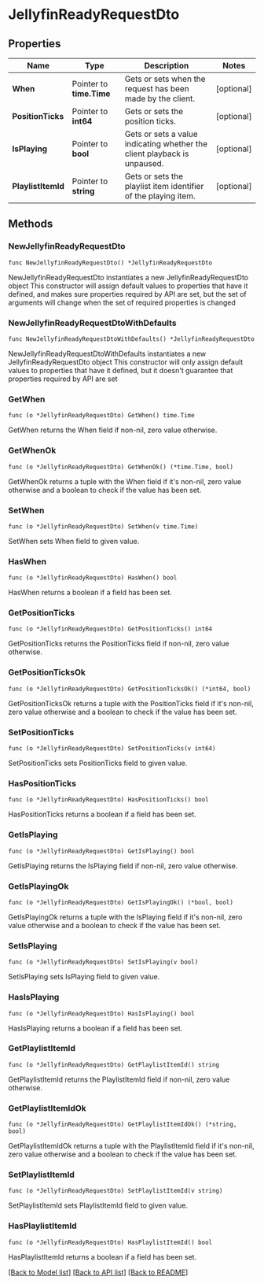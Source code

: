 # JellyfinReadyRequestDto

## Properties

Name | Type | Description | Notes
------------ | ------------- | ------------- | -------------
**When** | Pointer to **time.Time** | Gets or sets when the request has been made by the client. | [optional] 
**PositionTicks** | Pointer to **int64** | Gets or sets the position ticks. | [optional] 
**IsPlaying** | Pointer to **bool** | Gets or sets a value indicating whether the client playback is unpaused. | [optional] 
**PlaylistItemId** | Pointer to **string** | Gets or sets the playlist item identifier of the playing item. | [optional] 

## Methods

### NewJellyfinReadyRequestDto

`func NewJellyfinReadyRequestDto() *JellyfinReadyRequestDto`

NewJellyfinReadyRequestDto instantiates a new JellyfinReadyRequestDto object
This constructor will assign default values to properties that have it defined,
and makes sure properties required by API are set, but the set of arguments
will change when the set of required properties is changed

### NewJellyfinReadyRequestDtoWithDefaults

`func NewJellyfinReadyRequestDtoWithDefaults() *JellyfinReadyRequestDto`

NewJellyfinReadyRequestDtoWithDefaults instantiates a new JellyfinReadyRequestDto object
This constructor will only assign default values to properties that have it defined,
but it doesn't guarantee that properties required by API are set

### GetWhen

`func (o *JellyfinReadyRequestDto) GetWhen() time.Time`

GetWhen returns the When field if non-nil, zero value otherwise.

### GetWhenOk

`func (o *JellyfinReadyRequestDto) GetWhenOk() (*time.Time, bool)`

GetWhenOk returns a tuple with the When field if it's non-nil, zero value otherwise
and a boolean to check if the value has been set.

### SetWhen

`func (o *JellyfinReadyRequestDto) SetWhen(v time.Time)`

SetWhen sets When field to given value.

### HasWhen

`func (o *JellyfinReadyRequestDto) HasWhen() bool`

HasWhen returns a boolean if a field has been set.

### GetPositionTicks

`func (o *JellyfinReadyRequestDto) GetPositionTicks() int64`

GetPositionTicks returns the PositionTicks field if non-nil, zero value otherwise.

### GetPositionTicksOk

`func (o *JellyfinReadyRequestDto) GetPositionTicksOk() (*int64, bool)`

GetPositionTicksOk returns a tuple with the PositionTicks field if it's non-nil, zero value otherwise
and a boolean to check if the value has been set.

### SetPositionTicks

`func (o *JellyfinReadyRequestDto) SetPositionTicks(v int64)`

SetPositionTicks sets PositionTicks field to given value.

### HasPositionTicks

`func (o *JellyfinReadyRequestDto) HasPositionTicks() bool`

HasPositionTicks returns a boolean if a field has been set.

### GetIsPlaying

`func (o *JellyfinReadyRequestDto) GetIsPlaying() bool`

GetIsPlaying returns the IsPlaying field if non-nil, zero value otherwise.

### GetIsPlayingOk

`func (o *JellyfinReadyRequestDto) GetIsPlayingOk() (*bool, bool)`

GetIsPlayingOk returns a tuple with the IsPlaying field if it's non-nil, zero value otherwise
and a boolean to check if the value has been set.

### SetIsPlaying

`func (o *JellyfinReadyRequestDto) SetIsPlaying(v bool)`

SetIsPlaying sets IsPlaying field to given value.

### HasIsPlaying

`func (o *JellyfinReadyRequestDto) HasIsPlaying() bool`

HasIsPlaying returns a boolean if a field has been set.

### GetPlaylistItemId

`func (o *JellyfinReadyRequestDto) GetPlaylistItemId() string`

GetPlaylistItemId returns the PlaylistItemId field if non-nil, zero value otherwise.

### GetPlaylistItemIdOk

`func (o *JellyfinReadyRequestDto) GetPlaylistItemIdOk() (*string, bool)`

GetPlaylistItemIdOk returns a tuple with the PlaylistItemId field if it's non-nil, zero value otherwise
and a boolean to check if the value has been set.

### SetPlaylistItemId

`func (o *JellyfinReadyRequestDto) SetPlaylistItemId(v string)`

SetPlaylistItemId sets PlaylistItemId field to given value.

### HasPlaylistItemId

`func (o *JellyfinReadyRequestDto) HasPlaylistItemId() bool`

HasPlaylistItemId returns a boolean if a field has been set.


[[Back to Model list]](../README.md#documentation-for-models) [[Back to API list]](../README.md#documentation-for-api-endpoints) [[Back to README]](../README.md)


